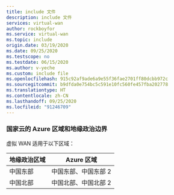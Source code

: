 ```yaml
---
title: include 文件
description: include 文件
services: virtual-wan
author: rockboyfor
ms.service: virtual-wan
ms.topic: include
origin.date: 03/19/2020
ms.date: 09/25/2020
ms.testscope: no
ms.testdate: 06/15/2020
ms.author: v-yeche
ms.custom: include file
ms.openlocfilehash: 915c92af9ade6a9e55f36fae2701ff80dcbb972c
ms.sourcegitcommit: b9dfda0e754bc5c591e10fc560fe457fba202778
ms.translationtype: HT
ms.contentlocale: zh-CN
ms.lasthandoff: 09/25/2020
ms.locfileid: "91246709"
---
```

<!--Not Available on ### Azure regions within a geopolitical region-->

### <a name="azure-regions-and-geopolitical-boundaries-for-national-clouds"></a>国家云的 Azure 区域和地缘政治边界

虚拟 WAN 适用于以下区域：

<!--Virtual WAN can be created both 4 regions of China -->

|地缘政治区域 | Azure 区域|
|---|---|
| 中国东部 | 中国东部、中国东部 2|
| 中国北部 | 中国北部、中国北部 2 |

<!-- Update_Description: update meta properties, wording update, update link -->